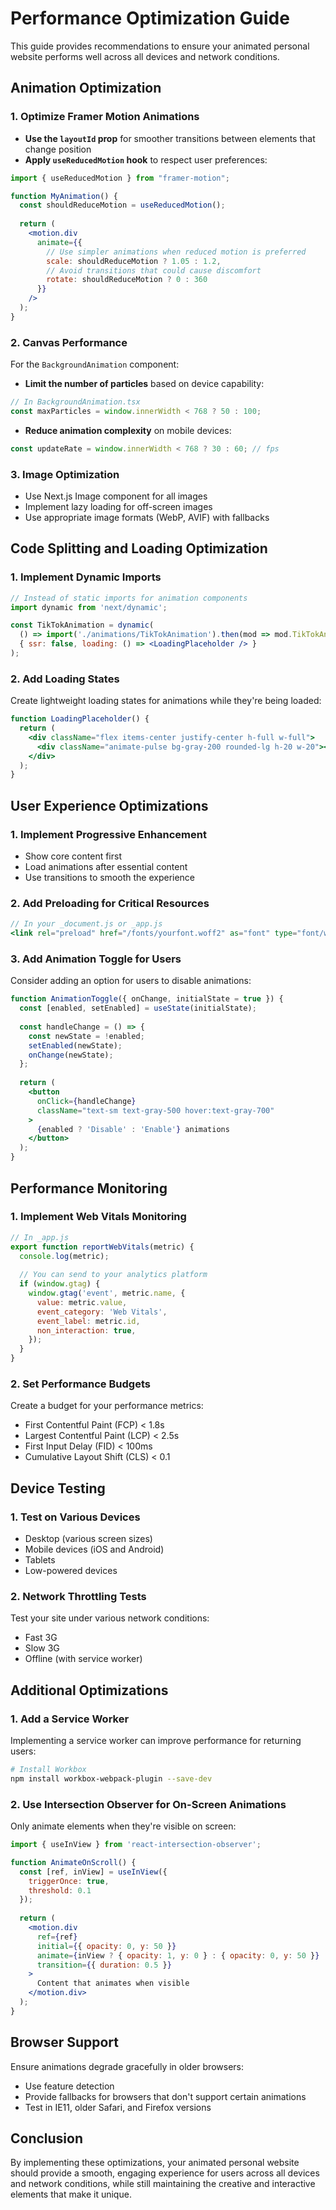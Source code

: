 # Performance Optimization Guide

This guide provides recommendations to ensure your animated personal website performs well across all devices and network conditions.

## Animation Optimization

### 1. Optimize Framer Motion Animations

- **Use the `layoutId` prop** for smoother transitions between elements that change position
- **Apply `useReducedMotion` hook** to respect user preferences:

```jsx
import { useReducedMotion } from "framer-motion";

function MyAnimation() {
  const shouldReduceMotion = useReducedMotion();
  
  return (
    <motion.div
      animate={{ 
        // Use simpler animations when reduced motion is preferred
        scale: shouldReduceMotion ? 1.05 : 1.2,
        // Avoid transitions that could cause discomfort
        rotate: shouldReduceMotion ? 0 : 360
      }}
    />
  );
}
```

### 2. Canvas Performance

For the `BackgroundAnimation` component:

- **Limit the number of particles** based on device capability:

```jsx
// In BackgroundAnimation.tsx
const maxParticles = window.innerWidth < 768 ? 50 : 100;
```

- **Reduce animation complexity** on mobile devices:

```jsx
const updateRate = window.innerWidth < 768 ? 30 : 60; // fps
```

### 3. Image Optimization

- Use Next.js Image component for all images
- Implement lazy loading for off-screen images
- Use appropriate image formats (WebP, AVIF) with fallbacks

## Code Splitting and Loading Optimization

### 1. Implement Dynamic Imports

```jsx
// Instead of static imports for animation components
import dynamic from 'next/dynamic';

const TikTokAnimation = dynamic(
  () => import('./animations/TikTokAnimation').then(mod => mod.TikTokAnimation),
  { ssr: false, loading: () => <LoadingPlaceholder /> }
);
```

### 2. Add Loading States

Create lightweight loading states for animations while they're being loaded:

```jsx
function LoadingPlaceholder() {
  return (
    <div className="flex items-center justify-center h-full w-full">
      <div className="animate-pulse bg-gray-200 rounded-lg h-20 w-20"></div>
    </div>
  );
}
```

## User Experience Optimizations

### 1. Implement Progressive Enhancement

- Show core content first
- Load animations after essential content
- Use transitions to smooth the experience

### 2. Add Preloading for Critical Resources

```jsx
// In your _document.js or _app.js
<link rel="preload" href="/fonts/yourfont.woff2" as="font" type="font/woff2" crossOrigin="anonymous" />
```

### 3. Add Animation Toggle for Users

Consider adding an option for users to disable animations:

```jsx
function AnimationToggle({ onChange, initialState = true }) {
  const [enabled, setEnabled] = useState(initialState);
  
  const handleChange = () => {
    const newState = !enabled;
    setEnabled(newState);
    onChange(newState);
  };
  
  return (
    <button 
      onClick={handleChange}
      className="text-sm text-gray-500 hover:text-gray-700"
    >
      {enabled ? 'Disable' : 'Enable'} animations
    </button>
  );
}
```

## Performance Monitoring

### 1. Implement Web Vitals Monitoring

```jsx
// In _app.js
export function reportWebVitals(metric) {
  console.log(metric);
  
  // You can send to your analytics platform
  if (window.gtag) {
    window.gtag('event', metric.name, {
      value: metric.value,
      event_category: 'Web Vitals',
      event_label: metric.id,
      non_interaction: true,
    });
  }
}
```

### 2. Set Performance Budgets

Create a budget for your performance metrics:

- First Contentful Paint (FCP) < 1.8s
- Largest Contentful Paint (LCP) < 2.5s
- First Input Delay (FID) < 100ms
- Cumulative Layout Shift (CLS) < 0.1

## Device Testing

### 1. Test on Various Devices

- Desktop (various screen sizes)
- Mobile devices (iOS and Android)
- Tablets
- Low-powered devices

### 2. Network Throttling Tests

Test your site under various network conditions:
- Fast 3G
- Slow 3G
- Offline (with service worker)

## Additional Optimizations

### 1. Add a Service Worker

Implementing a service worker can improve performance for returning users:

```bash
# Install Workbox
npm install workbox-webpack-plugin --save-dev
```

### 2. Use Intersection Observer for On-Screen Animations

Only animate elements when they're visible on screen:

```jsx
import { useInView } from 'react-intersection-observer';

function AnimateOnScroll() {
  const [ref, inView] = useInView({
    triggerOnce: true,
    threshold: 0.1
  });
  
  return (
    <motion.div
      ref={ref}
      initial={{ opacity: 0, y: 50 }}
      animate={inView ? { opacity: 1, y: 0 } : { opacity: 0, y: 50 }}
      transition={{ duration: 0.5 }}
    >
      Content that animates when visible
    </motion.div>
  );
}
```

## Browser Support

Ensure animations degrade gracefully in older browsers:
- Use feature detection
- Provide fallbacks for browsers that don't support certain animations
- Test in IE11, older Safari, and Firefox versions

## Conclusion

By implementing these optimizations, your animated personal website should provide a smooth, engaging experience for users across all devices and network conditions, while still maintaining the creative and interactive elements that make it unique.
